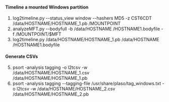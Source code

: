 #### Timeline a mounted Windows partition
1. log2timeline.py --status_view window --hashers MD5 -z CST6CDT /data/HOSTNAME/HOSTNAME_1.pb /MOUNTPOINT
2. analyzeMFT.py --bodyfull -b /data/HOSTNAME /HOSTNAME1.bodyfile -f /MOUNTPOINT/\$MFT  
3. log2timeline.py  /data/HOSTNAME/HOSTNAME_1.pb /data/HOSTNAME /HOSTNAME1.bodyfile  
   
#### Generate CSVs
5. psort -analysis tagging -o l2tcsv -w /data/HOSTNAME/HOSTNAME_1.csv /data/HOSTNAME/HOSTNAME_1.pb
6. psort -analysis tagging --tagging-file /usr/share/plaso/tag_windows.txt -o l2tcsv -w /data/HOSTNAME/HOSTNAME_2.csv /data/HOSTNAME/HOSTNAME_2.pb
